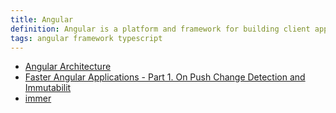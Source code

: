 ```yaml
---
title: Angular
definition: Angular is a platform and framework for building client applications in HTML and TypeScript
tags: angular framework typescript
---
```


- [Angular Architecture](https://blog.angular-university.io/angular-2-smart-components-vs-presentation-components-whats-the-difference-when-to-use-each-and-why/)
- [Faster Angular Applications - Part 1. On Push Change Detection and Immutabilit](https://blog.mgechev.com/2017/11/11/faster-angular-applications-onpush-change-detection-immutable-part-1/)
- [immer](https://github.com/immerjs/immer)
